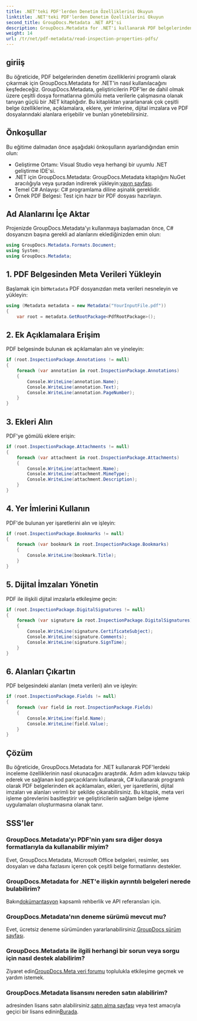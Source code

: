 ```yaml
---
title: .NET'teki PDF'lerden Denetim Özelliklerini Okuyun
linktitle: .NET'teki PDF'lerden Denetim Özelliklerini Okuyun
second_title: GroupDocs.Metadata .NET API'si
description: GroupDocs.Metadata for .NET'i kullanarak PDF belgelerinden inceleme özelliklerini nasıl çıkaracağınızı öğrenin. Ek açıklamaları, ekleri ve daha fazlasını keşfedin.
weight: 14
url: /tr/net/pdf-metadata/read-inspection-properties-pdfs/
---
```

## giriiş
Bu öğreticide, PDF belgelerinden denetim özelliklerini programlı olarak çıkarmak için GroupDocs.Metadata for .NET'in nasıl kullanılacağını keşfedeceğiz. GroupDocs.Metadata, geliştiricilerin PDF'ler de dahil olmak üzere çeşitli dosya formatlarına gömülü meta verilerle çalışmasına olanak tanıyan güçlü bir .NET kitaplığıdır. Bu kitaplıktan yararlanarak çok çeşitli belge özelliklerine, açıklamalara, eklere, yer imlerine, dijital imzalara ve PDF dosyalarındaki alanlara erişebilir ve bunları yönetebilirsiniz.
## Önkoşullar
Bu eğitime dalmadan önce aşağıdaki önkoşulların ayarlandığından emin olun:
- Geliştirme Ortamı: Visual Studio veya herhangi bir uyumlu .NET geliştirme IDE'si.
-  .NET için GroupDocs.Metadata: GroupDocs.Metadata kitaplığını NuGet aracılığıyla veya şuradan indirerek yükleyin:[yayın sayfası](https://releases.groupdocs.com/metadata/net/).
- Temel C# Anlayışı: C# programlama diline aşinalık gereklidir.
- Örnek PDF Belgesi: Test için hazır bir PDF dosyası hazırlayın.

## Ad Alanlarını İçe Aktar
Projenizde GroupDocs.Metadata'yı kullanmaya başlamadan önce, C# dosyanızın başına gerekli ad alanlarını eklediğinizden emin olun:
```csharp
using GroupDocs.Metadata.Formats.Document;
using System;
using GroupDocs.Metadata;
```
## 1. PDF Belgesinden Meta Verileri Yükleyin
 Başlamak için bir`Metadata` PDF dosyanızdan meta verileri nesneleyin ve yükleyin:
```csharp
using (Metadata metadata = new Metadata("YourInputFile.pdf"))
{
    var root = metadata.GetRootPackage<PdfRootPackage>();
```
## 2. Ek Açıklamalara Erişim
PDF belgesinde bulunan ek açıklamaları alın ve yineleyin:
```csharp
if (root.InspectionPackage.Annotations != null)
{
    foreach (var annotation in root.InspectionPackage.Annotations)
    {
        Console.WriteLine(annotation.Name);
        Console.WriteLine(annotation.Text);
        Console.WriteLine(annotation.PageNumber);
    }
}
```
## 3. Ekleri Alın
PDF'ye gömülü eklere erişin:
```csharp
if (root.InspectionPackage.Attachments != null)
{
    foreach (var attachment in root.InspectionPackage.Attachments)
    {
        Console.WriteLine(attachment.Name);
        Console.WriteLine(attachment.MimeType);
        Console.WriteLine(attachment.Description);
    }
}
```
## 4. Yer İmlerini Kullanın
PDF'de bulunan yer işaretlerini alın ve işleyin:
```csharp
if (root.InspectionPackage.Bookmarks != null)
{
    foreach (var bookmark in root.InspectionPackage.Bookmarks)
    {
        Console.WriteLine(bookmark.Title);
    }
}
```
## 5. Dijital İmzaları Yönetin
PDF ile ilişkili dijital imzalarla etkileşime geçin:
```csharp
if (root.InspectionPackage.DigitalSignatures != null)
{
    foreach (var signature in root.InspectionPackage.DigitalSignatures)
    {
        Console.WriteLine(signature.CertificateSubject);
        Console.WriteLine(signature.Comments);
        Console.WriteLine(signature.SignTime);
    }
}
```
## 6. Alanları Çıkartın
PDF belgesindeki alanları (meta verileri) alın ve işleyin:
```csharp
if (root.InspectionPackage.Fields != null)
{
    foreach (var field in root.InspectionPackage.Fields)
    {
        Console.WriteLine(field.Name);
        Console.WriteLine(field.Value);
    }
}
```

## Çözüm
Bu öğreticide, GroupDocs.Metadata for .NET kullanarak PDF'lerdeki inceleme özelliklerinin nasıl okunacağını araştırdık. Adım adım kılavuzu takip ederek ve sağlanan kod parçacıklarını kullanarak, C# kullanarak programlı olarak PDF belgelerinden ek açıklamaları, ekleri, yer işaretlerini, dijital imzaları ve alanları verimli bir şekilde çıkarabilirsiniz. Bu kitaplık, meta veri işleme görevlerini basitleştirir ve geliştiricilerin sağlam belge işleme uygulamaları oluşturmasına olanak tanır.

## SSS'ler
### GroupDocs.Metadata'yı PDF'nin yanı sıra diğer dosya formatlarıyla da kullanabilir miyim?
Evet, GroupDocs.Metadata, Microsoft Office belgeleri, resimler, ses dosyaları ve daha fazlasını içeren çok çeşitli belge formatlarını destekler.
### GroupDocs.Metadata for .NET'e ilişkin ayrıntılı belgeleri nerede bulabilirim?
 Bakın[dokümantasyon](https://tutorials.groupdocs.com/metadata/net/) kapsamlı rehberlik ve API referansları için.
### GroupDocs.Metadata'nın deneme sürümü mevcut mu?
 Evet, ücretsiz deneme sürümünden yararlanabilirsiniz.[GroupDocs sürüm sayfası](https://releases.groupdocs.com/).
### GroupDocs.Metadata ile ilgili herhangi bir sorun veya sorgu için nasıl destek alabilirim?
 Ziyaret edin[GroupDocs.Meta veri forumu](https://forum.groupdocs.com/c/metadata/14) toplulukla etkileşime geçmek ve yardım istemek.
### GroupDocs.Metadata lisansını nereden satın alabilirim?
adresinden lisans satın alabilirsiniz.[satın alma sayfası](https://purchase.groupdocs.com/buy) veya test amacıyla geçici bir lisans edinin[Burada](https://purchase.groupdocs.com/temporary-license/).